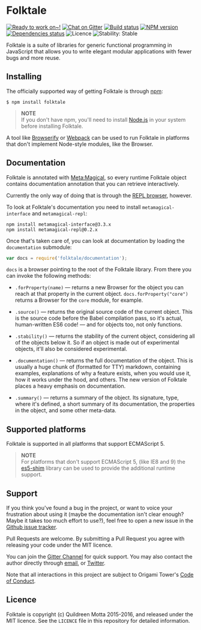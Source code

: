 Folktale
=======

[![Ready to work on~!](https://img.shields.io/waffle/label/origamitower/folktale/ready.svg?style=flat-square)](http://waffle.io/origamitower/folktale)
[![Chat on Gitter](https://img.shields.io/gitter/room/folktale/discussion.svg?style=flat-square)](https://gitter.im/folktale/discussion)
[![Build status](https://img.shields.io/travis/origamitower/folktale/master.svg?style=flat-square)](https://travis-ci.org/origamitower/folktale)
[![NPM version](https://img.shields.io/npm/v/folktale.svg?style=flat-square)](https://npmjs.org/package/folktale)
[![Dependencies status](https://img.shields.io/david/origamitower/folktale.svg?style=flat-square)](https://david-dm.org/origamitower/folktale)
![Licence](https://img.shields.io/npm/l/folktale.svg?style=flat-square&label=licence)
![Stability: Stable](https://img.shields.io/badge/stability-stable-green.svg?style=flat-square)


Folktale is a suite of libraries for generic functional programming in
JavaScript that allows you to write elegant modular applications with fewer bugs
and more reuse.


## Installing

The officially supported way of getting Folktale is through [npm][]:

    $ npm install folktale

> **NOTE**  
> If you don't have npm, you'll need to install [Node.js][] in your
> system before installing Folktale.

A tool like [Browserify][] or [Webpack][] can be used to run Folktale in
platforms that don't implement Node-style modules, like the Browser.

[Node.js]: https://nodejs.org/
[npm]: https://www.npmjs.com
[Browserify]: http://browserify.org/
[Webpack]: https://webpack.github.io/


## Documentation

Folktale is annotated with [Meta:Magical](https://github.com/origamitower/metamagical),
so every runtime Folktale object contains documentation annotation that you
can retrieve interactively.

Currently the only way of doing that is through the [REPL browser](https://github.com/origamitower/metamagical/tree/master/packages/repl),
however.

To look at Folktale's documentation you need to install `metamagical-interface`
and `metamagical-repl`:

```shell
npm install metamagical-interface@3.3.x
npm install metamagical-repl@0.2.x
```

Once that's taken care of, you can look at documentation by loading the `documentation`
submodule:

```js
var docs = require('folktale/documentation');  
```

`docs` is a browser pointing to the root of the Folktale library. From there
you can invoke the following methods:

  - `.forProperty(name)` — returns a new Browser for the object you can reach
    at that property in the current object. `docs.forProperty("core")` returns
    a Browser for the `core` module, for example.
    
  - `.source()` — returns the original source code of the current object. This
    is the source code before the Babel compilation pass, so it's actual,
    human-written ES6 code! — and for objects too, not only functions.
    
  - `.stability()` — returns the stability of the current object, considering
    all of the objects below it. So if an object is made out of experimental
    objects, it'll also be considered experimental.
    
  - `.documentation()` — returns the full documentation of the object. This
    is usually a huge chunk of (formatted for TTY) markdown, containing
    examples, explanations of why a feature exists, when you would use it,
    how it works under the hood, and others. The new version of Folktale
    places a heavy emphasis on documentation.
    
  - `.summary()` — returns a summary of the object. Its signature, type,
    where it's defined, a short summary of its documentation, the properties
    in the object, and some other meta-data.
  


## Supported platforms

Folktale is supported in all platforms that support ECMAScript 5.

> **NOTE**  
> For platforms that don't support ECMAScript 5, (like IE8 and 9) the
> [es5-shim][] library can be used to provide the additional runtime
> support.

[es5-shim]: https://github.com/es-shims/es5-shim


## Support

If you think you've found a bug in the project, or want to voice your
frustration about using it (maybe the documentation isn't clear enough? Maybe
it takes too much effort to use?), feel free to open a new issue in the
[Github issue tracker](https://github.com/origamitower/folktale/issues).

Pull Requests are welcome. By submitting a Pull Request you agree with releasing
your code under the MIT licence.

You can join the [Gitter Channel](https://gitter.im/folktale/discussion) for
quick support. You may also contact the author directly through
[email](mailto:queen@robotlolita.me), or
[Twitter](https://twitter.com/robotlolita).

Note that all interactions in this project are subject to Origami Tower's
[Code of Conduct](https://github.com/origamitower/folktale/blob/master/CODE_OF_CONDUCT.md).


## Licence

Folktale is copyright (c) Quildreen Motta 2015-2016, and released under the MIT licence. See the `LICENCE` file in this repository for detailed information.
